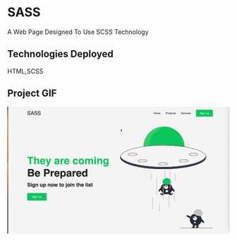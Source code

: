 <h1>SASS</h1>
A Web Page Designed To Use SCSS Technology

<h2>Technologies Deployed</h2>
HTML,SCSS

<h2>Project GIF</h2>

![](SASS.gif)
